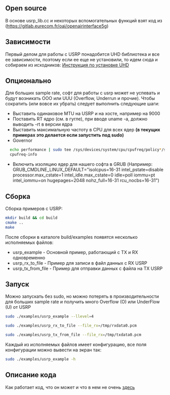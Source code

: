 ## Open source

В основе usrp_lib.cc и некоторых вспомогательных функций взят код из (https://gitlab.eurecom.fr/oai/openairinterface5g)  

## Зависимости    

Первый делом для работы с USRP понадобится UHD библиотека и все ее зависимости, поэтому если ее еще не установили, то идем сюда и собираем из исходников: [Инструкция по установке UHD](https://github.com/kruffka/usrp_example/blob/master/docs/UHD_install.md)         

## Опционально
Для больших sample rate, софт для работы с usrp может не успевать и будут возникать OOO или UUU (Overflow, Underrun и прочие). Чтобы сократить (или вовсе их убрать) следует выполнить следующие шаги:
- Выставить одинаковое MTU на USRP и на хосте, например на 9000
- Поставить RT ядро (см. в гугле), при вводе uname -a, должно выводить -rt в версии ядра
- Выставить максимальную частоту в CPU для всех ядер **(в текущих примерах это делается если запустить под sudo)**
- Governor
```bash
  echo performance | sudo tee /sys/devices/system/cpu/cpufreq/policy*/scaling_governor
  cpufreq-info
```
- Включить изоляцию ядер для нашего софта в GRUB (Например: GRUB_CMDLINE_LINUX_DEFAULT="isolcpus=16-31 intel_pstate=disable processor.max_cstate=1 intel_idle.max_cstate=0 idle=poll iommu=pt intel_iommu=on hugepages=2048 nohz_full=16-31 rcu_nocbs=16-31")

## Сборка

Сборка примеров с USRP:   
```bash
mkdir build && cd build
cmake ..
make
```

После сборки в каталоге build/examples появятся несколько исполняемых файлов:
- usrp_example - Основной пример, работающий с TX и RX одновременно
- usrp_rx_to_file - Пример для записи в файл данных с RX USRP
- usrp_tx_from_file - Пример для отправки данных с файла на TX USRP

## Запуск

Можно запускать без sudo, но можно потерять в производительности для больших sample rate и получить много Overflow (O) или UnderFlow (U) от USRP         
```bash
sudo ./examples/usrp_example --llevel=4
```

```bash
sudo ./examples/usrp_rx_to_file --file_rx=/tmp/rxdata0.pcm
```

```bash
sudo ./examples/usrp_tx_from_file --file_rx=/tmp/txdata0.pcm
```

Каждый из исполняемых файлов имеет конфигурацию, все поля конфигурации можно вывести на экран так:      
```bash
sudo ./examples/usrp_example -h
```


## Описание кода

Как работает код, что он может и что в нем не очень [здесь](https://github.com/kruffka/usrp_example/blob/master/docs/README.md)
